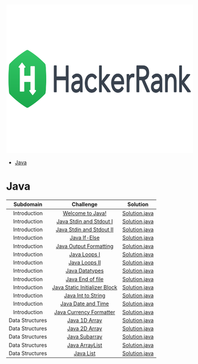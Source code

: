 <p align="center">
    <a href="https://www.hackerrank.com/felipefriserio">
        <img height=400 src="https://raw.githubusercontent.com/felipefriserio/HackerRank/main/resources/images/hackerRankLogo.png">
    </a>
</p>

* [Java](#java)

# Java

|  Subdomain   |                                        Challenge                                                                    |                                             Solution                                                                                                                     |
|:------------:|:-------------------------------------------------------------------------------------------------------------------:|:------------------------------------------------------------------------------------------------------------------------------------------------------------------------:|
| Introduction | [Welcome to Java!](https://www.hackerrank.com/challenges/welcome-to-java)                                           | [Solution.java](https://github.com/felipefriserio/HackerRank/blob/main/Java/Introduction/Welcome%20to%20Java!/Solution.java)                                             |
| Introduction | [Java Stdin and Stdout I](https://www.hackerrank.com/challenges/java-stdin-and-stdout-1)                            | [Solution.java](https://github.com/felipefriserio/HackerRank/blob/main/Java/Introduction/Java%20Stdin%20and%20Stdout%20I/Solution.java)                                  |
| Introduction | [Java Stdin and Stdout II](https://www.hackerrank.com/challenges/java-stdin-stdout/problem)                         | [Solution.java](https://github.com/felipefriserio/HackerRank/blob/main/Java/Introduction/Java%20Stdin%20and%20Stdout%20II/Solution.java)                                 |
| Introduction | [Java If-Else](https://www.hackerrank.com/challenges/java-if-else/problem)                                          | [Solution.java](https://github.com/felipefriserio/HackerRank/blob/main/Java/Introduction/Java%20If-Else/Solution.java)                                                   |
| Introduction | [Java Output Formatting](https://www.hackerrank.com/challenges/java-output-formatting/problem)                      | [Solution.java](https://github.com/felipefriserio/HackerRank/blob/main/Java/Introduction/Java%20Output%20Formatting/Solution.java)                                       |
| Introduction | [Java Loops I](https://www.hackerrank.com/challenges/java-loops-i/problem)                                          | [Solution.java](https://github.com/felipefriserio/HackerRank/blob/main/Java/Introduction/Java%20Loops%20I/Solution.java)                                                 |
| Introduction | [Java Loops II](https://www.hackerrank.com/challenges/java-loops/problem)                                           | [Solution.java](https://github.com/felipefriserio/HackerRank/blob/main/Java/Introduction/Java%20Loops%20II/Solution.java)                                                |
| Introduction | [Java Datatypes](https://www.hackerrank.com/challenges/java-datatypes/problem)                                      | [Solution.java](https://github.com/felipefriserio/HackerRank/blob/main/Java/Introduction/Java%20Datatypes/Solution.java)                                                 |
| Introduction | [Java End of file](https://www.hackerrank.com/challenges/java-end-of-file/problem)                                  | [Solution.java](https://github.com/felipefriserio/HackerRank/blob/main/Java/Introduction/Java%20End%20of%20file/Solution.java)                                           |
| Introduction | [Java Static Initializer Block](https://www.hackerrank.com/challenges/java-static-initializer-block/problem)        | [Solution.java](https://github.com/felipefriserio/HackerRank/blob/main/Java/Introduction/Java%20Static%20Initializer%20Block/Solution.java)                              |
| Introduction | [Java Int to String](https://www.hackerrank.com/challenges/java-int-to-string/problem)                              | [Solution.java](https://github.com/felipefriserio/HackerRank/blob/main/Java/Introduction/Java%20Int%20to%20String/Solution.java)                                         |
| Introduction | [Java Date and Time](https://www.hackerrank.com/challenges/java-date-and-time/problem)                              | [Solution.java](https://github.com/felipefriserio/HackerRank/blob/main/Java/Introduction/Java%20Date%20and%20Time/Solution.java)                                         |
| Introduction | [Java Currency Formatter](https://www.hackerrank.com/challenges/java-currency-formatter/problem)                    | [Solution.java](https://github.com/felipefriserio/HackerRank/blob/main/Java/Introduction/Java%20Currency%20Formatter/Solution.java)                                      |
| Data Structures | [Java 1D Array](https://www.hackerrank.com/challenges/java-1d-array-introduction/problem)                        | [Solution.java](https://github.com/felipefriserio/HackerRank/blob/main/Java/Data%20Structures/Java%201D%20Array/Solution.java)                                           |
| Data Structures | [Java 2D Array](https://www.hackerrank.com/challenges/java-2d-array/problem)                                     | [Solution.java](https://github.com/felipefriserio/HackerRank/blob/main/Java/Data%20Structures/Java%202D%20Array/Solution.java)                                           |
| Data Structures | [Java Subarray](https://www.hackerrank.com/challenges/java-negative-subarray/problem)                            | [Solution.java](https://github.com/felipefriserio/HackerRank/blob/main/Java/Data%20Structures/Java%20Subarray/Solution.java)                                             |
| Data Structures | [Java ArrayList](https://www.hackerrank.com/challenges/java-arraylist/problem)                                   | [Solution.java](https://github.com/felipefriserio/HackerRank/blob/main/Java/Data%20Structures/Java%20ArrayList/Solution.java)                                            |
| Data Structures | [Java List](https://www.hackerrank.com/challenges/java-list/problem)                                             | [Solution.java](https://github.com/felipefriserio/HackerRank/blob/main/Java/Data%20Structures/Java%20List/Solution.java)                                                 |






